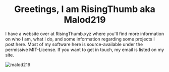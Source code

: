<h1 align="center">Greetings, I am RisingThumb aka Malod219</h1>

<p align="left">
I have a website over at RisingThumb.xyz where you'll find more information on who I am, what I do, and some information regarding some projects I post here. Most of my software here is source-available under the permissive MIT-License. If you want to get in touch, my email is listed on my site.
</p>

<p align="left"><img src="https://github-readme-stats.vercel.app/api?username=malod219&show_icons=true" alt="malod219" /></p>
